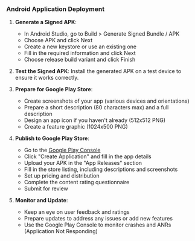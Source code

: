 ### Android Application Deployment

1. **Generate a Signed APK**:
   - In Android Studio, go to Build > Generate Signed Bundle / APK
   - Choose APK and click Next
   - Create a new keystore or use an existing one
   - Fill in the required information and click Next
   - Choose release build variant and click Finish

2. **Test the Signed APK**:
   Install the generated APK on a test device to ensure it works correctly.

3. **Prepare for Google Play Store**:
   - Create screenshots of your app (various devices and orientations)
   - Prepare a short description (80 characters max) and a full description
   - Design an app icon if you haven't already (512x512 PNG)
   - Create a feature graphic (1024x500 PNG)

4. **Publish to Google Play Store**:
   - Go to the [Google Play Console](https://play.google.com/console)
   - Click "Create Application" and fill in the app details
   - Upload your APK in the "App Releases" section
   - Fill in the store listing, including descriptions and screenshots
   - Set up pricing and distribution
   - Complete the content rating questionnaire
   - Submit for review

5. **Monitor and Update**:
   - Keep an eye on user feedback and ratings
   - Prepare updates to address any issues or add new features
   - Use the Google Play Console to monitor crashes and ANRs (Application Not Responding)